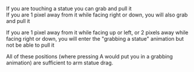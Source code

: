 If you are touching a statue you can grab and pull it  
If you are 1 pixel away from it while facing right or down, you will also grab and pull it

If you are 1 pixel away from it while facing up or left, or 2 pixels away while facing right or down, you will enter the "grabbing a statue" animation but not be able to pull it

All of these positions (where pressing A would put you in a grabbing animation) are sufficient to arm statue drag.
